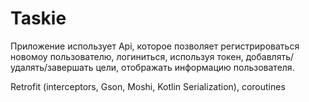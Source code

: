 # Taskie

Приложение использует Api, которое позволяет регистрироваться новомоу пользователю, логиниться, используя токен, 
добавлять/удалять/завершать цели, отображать информацию пользователя.

Retrofit (interceptors, Gson, Moshi, Kotlin Serialization),
coroutines
